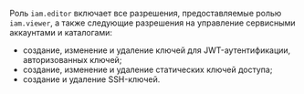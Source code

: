 Роль `iam.editor` включает все разрешения, предоставляемые ролью `iam.viewer`, а также следующие разрешения на управление сервисными аккаунтами и каталогами:

* создание, изменение и удаление ключей для JWT-аутентификации, авторизованных ключей;
* создание, изменение и удаление статических ключей доступа;
* создание и удаление SSH-ключей.